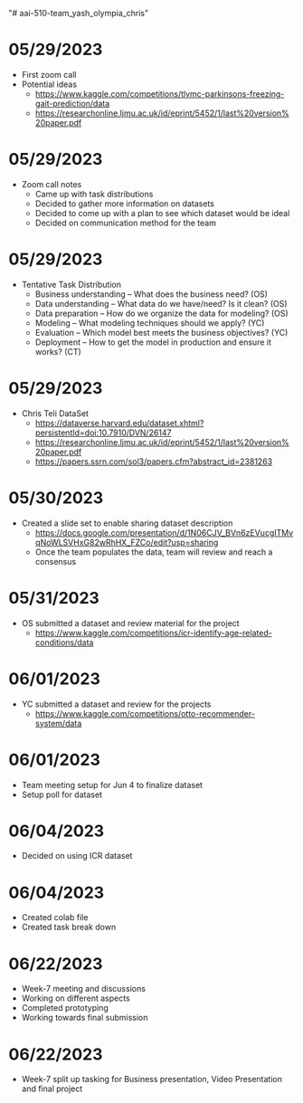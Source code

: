 "# aai-510-team_yash_olympia_chris" 

# 05/29/2023
- First zoom call
- Potential ideas
  - https://www.kaggle.com/competitions/tlvmc-parkinsons-freezing-gait-prediction/data
  - https://researchonline.ljmu.ac.uk/id/eprint/5452/1/last%20version%20paper.pdf

# 05/29/2023
- Zoom call notes
  - Came up with task distributions
  - Decided to gather more information on datasets
  - Decided to come up with a plan to see which dataset would be ideal
  - Decided on communication method for the team
# 05/29/2023
- Tentative Task Distribution
  - Business understanding – What does the business need? (OS)
  - Data understanding – What data do we have/need? Is it clean? (OS)
  - Data preparation – How do we organize the data for modeling? (OS)
  - Modeling – What modeling techniques should we apply? (YC)
  - Evaluation – Which model best meets the business objectives? (YC)
  - Deployment – How to get the model in production and ensure it works? (CT)


# 05/29/2023
- Chris Teli DataSet
  - https://dataverse.harvard.edu/dataset.xhtml?persistentId=doi:10.7910/DVN/26147
  - https://researchonline.ljmu.ac.uk/id/eprint/5452/1/last%20version%20paper.pdf 
  - https://papers.ssrn.com/sol3/papers.cfm?abstract_id=2381263

# 05/30/2023
- Created a slide set to enable sharing dataset description
  - https://docs.google.com/presentation/d/1N06CJV_BVn6zEVucgITMvqNoWLSVHxG82wRhHX_FZCo/edit?usp=sharing
  - Once the team populates the data, team will review and reach a consensus

# 05/31/2023
- OS submitted a dataset and review material for the project
  - https://www.kaggle.com/competitions/icr-identify-age-related-conditions/data 

# 06/01/2023
- YC submitted a dataset and review for the projects
  - https://www.kaggle.com/competitions/otto-recommender-system/data

# 06/01/2023
- Team meeting setup for Jun 4 to finalize dataset
- Setup poll for dataset

# 06/04/2023
- Decided on using ICR dataset

# 06/04/2023
- Created colab file
- Created task break down

# 06/22/2023
- Week-7 meeting and discussions
- Working on different aspects
- Completed prototyping
- Working towards final submission

# 06/22/2023
- Week-7 split up tasking for Business presentation, Video Presentation and final project

